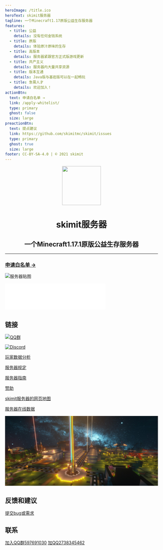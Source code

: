 ```yaml
---
heroImage: /title.ico
heroText: skimit服务器
tagline: 一个Minecraft1.17原版公益生存服务器
features:
  - title: 公益
    details: 没有任何金钱系统
  - title: 原版
    details: 体验原汁原味的生存
  - title: 高版本
    details: 服务器紧跟官方正式版游戏更新
  - title: 共产主义
    details: 服务器内大量共享资源
  - title: 版本互通
    details: Java版与基岩版可以在一起畅玩
  - title: 急需人才
    details: 欢迎加入！
actionBtn:
  text: 申请白名单 →
  link: /apply-whitelist/
  type: primary
  ghost: false
  size: large
preactionBtn:
  text: 提点建议
  link: https://github.com/skimitmc/skimit/issues
  type: primary
  ghost: true
  size: large
footer: CC-BY-SA-4.0 | © 2021 skimit
---
```

<div align="center"><img src="https://skimit.cn/skimit-1-1-tpbg-huge.png" width=128 height=128/></div>

# <div align="center">skimit服务器</div>
## <div align="center">一个Minecraft1.17.1原版公益生存服务器</div>
----
### [申请白名单 →](/apply-whitelist/)
<!--当前在线玩家：<span data-playercounter-ip="play.skimit.cn" data-playercounter-format="{online}/{max}">获取中……</span>-->  
![服务器贴图](https://tietu.mclists.cn/banner/skimit.cn_25565.jpg)  
<iframe frameborder="no" border="0" marginwidth="0" marginheight="0" width=330 height=86 src="//music.163.com/outchain/player?type=2&id=4010198&auto=0&height=66"></iframe>


## 链接

[![QQ群](https://img.shields.io/badge/QQ%20Group-597691030-12B7F5?logo=tencent-qq)](https://jq.qq.com/?_wv=1027&k=5GAlEKg)

[![Discord](https://img.shields.io/badge/Discord-Xf3Q3K4CYw-7289DA?logo=discord)](https://discord.gg/Xf3Q3K4CYw)  

[玩家数据分析](http://plan.skimit.cn:1104/)

[服务器规定](./rules/)  
  
[服务器指南](./guide/)  
  
[赞助](./sponsor/)  

[skimit服务器的网页地图](/map/)  
  
<!--[.skin文件转换器/盗版自定义皮肤](https://skin.skimit.cn)  -->
  
[服务器在线数据](https://mc.iroselle.com/server/207/data)  
  
![展示图](/banner.jpg)  
## 反馈和建议
[提交bug或需求](https://github.com/skimitmc/skimit.cn/issues)  
## 联系
[加入QQ群597691030](https://jq.qq.com/?_wv=1027&k=5GAlEKg)
[加QQ2738345462](http://wpa.qq.com/msgrd?uin=2738345462)